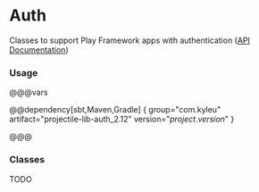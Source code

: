 # Auth

Classes to support Play Framework apps with authentication ([API Documentation](../api/projectile-lib-auth))

### Usage

@@@vars

@@dependency[sbt,Maven,Gradle] {
  group="com.kyleu"
  artifact="projectile-lib-auth_2.12"
  version="$project.version$"
}

@@@

### Classes

TODO

